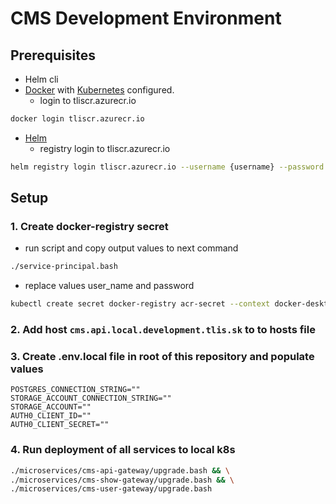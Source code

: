 # CMS Development Environment

## Prerequisites

- Helm cli
- [Docker](https://docs.docker.com/install/) with [Kubernetes](https://docs.docker.com/desktop/kubernetes/) configured.
    - login to tliscr.azurecr.io
```bash
docker login tliscr.azurecr.io
```
- [Helm](https://helm.sh/docs/intro/install/)
    - registry login to tliscr.azurecr.io
```bash
helm registry login tliscr.azurecr.io --username {username} --password {password}
```

## Setup

### 1. Create docker-registry secret

- run script and copy output values to next command
```bash
./service-principal.bash
```
- replace values user_name and password

```bash
kubectl create secret docker-registry acr-secret --context docker-desktop --namespace cms-development --docker-server=tliscr.azurecr.io --docker-username={user_name}  --docker-password={password}
```

### 2. Add host ``cms.api.local.development.tlis.sk`` to to hosts file

### 3. Create .env.local file in root of this repository and populate values

```
POSTGRES_CONNECTION_STRING=""
STORAGE_ACCOUNT_CONNECTION_STRING=""
STORAGE_ACCOUNT=""
AUTH0_CLIENT_ID=""
AUTH0_CLIENT_SECRET=""
```

### 4. Run deployment of all services to local k8s

```bash
./microservices/cms-api-gateway/upgrade.bash && \
./microservices/cms-show-gateway/upgrade.bash && \
./microservices/cms-user-gateway/upgrade.bash 
```